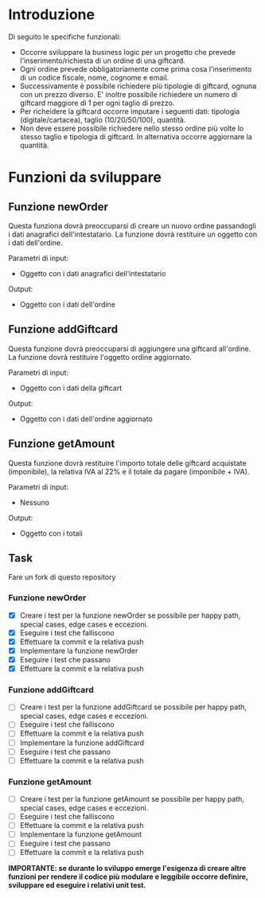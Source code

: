 # Introduzione

Di seguito le specifiche funzionali:

- Occorre sviluppare la business logic per un progetto che prevede l'inserimento/richiesta di un ordine di una giftcard.
- Ogni ordine prevede obbligatoriamente come prima cosa l'inserimento di un codice fiscale, nome, cognome e email.
- Successivamente è possibile richiedere più tipologie di giftcard, ognuna con un prezzo diverso. E' inoltre possibile richiedere un numero di giftcard maggiore di 1 per ogni taglio di prezzo.
- Per richeidere la giftcard occorre imputare i seguenti dati: tipologia (digitale/cartacea), taglio (10/20/50/100), quantità.
- Non deve essere possibile richiedere nello stesso ordine più volte lo stesso taglio e tipologia di giftcard. In alternativa occorre aggiornare la quantità.

# Funzioni da sviluppare

## Funzione newOrder

Questa funziona dovrà preoccuparsi di creare un nuovo ordine passandogli i dati anagrafici dell'intestatario. La funzione dovrà restituire un oggetto con i dati dell'ordine.

Parametri di input:

- Oggetto con i dati anagrafici dell'intestatario

Output:

- Oggetto con i dati dell'ordine

## Funzione addGiftcard

Questa funzione dovrà preoccuparsi di aggiungere una giftcard all'ordine. La funzione dovrà restituire l'oggetto ordine aggiornato.

Parametri di input:

- Oggetto con i dati della giftcart

Output:

- Oggetto con i dati dell'ordine aggiornato

## Funzione getAmount

Questa funzione dovrà restituire l'importo totale delle giftcard acquistate (imponibile), la relativa IVA al 22% e il totale da pagare (imponibile + IVA).

Parametri di input:

- Nessuno

Output:

- Oggetto con i totali

## Task

Fare un fork di questo repository

### Funzione newOrder

- [x] Creare i test per la funzione newOrder se possibile per happy path, special cases, edge cases e eccezioni.
- [x] Eseguire i test che falliscono
- [x] Effettuare la commit e la relativa push
- [x] Implementare la funzione newOrder
- [x] Eseguire i test che passano
- [x] Effettuare la commit e la relativa push

### Funzione addGiftcard

- [ ] Creare i test per la funzione addGiftcard se possibile per happy path, special cases, edge cases e eccezioni.
- [ ] Eseguire i test che falliscono
- [ ] Effettuare la commit e la relativa push
- [ ] Implementare la funzione addGiftcard
- [ ] Eseguire i test che passano
- [ ] Effettuare la commit e la relativa push

### Funzione getAmount

- [ ] Creare i test per la funzione getAmount se possibile per happy path, special cases, edge cases e eccezioni.
- [ ] Eseguire i test che falliscono
- [ ] Effettuare la commit e la relativa push
- [ ] Implementare la funzione getAmount
- [ ] Eseguire i test che passano
- [ ] Effettuare la commit e la relativa push

**IMPORTANTE: se durante lo sviluppo emerge l'esigenza di creare altre funzioni per rendere il codice più modulare e leggibile occorre definire, sviluppare ed eseguire i relativi unit test.**
